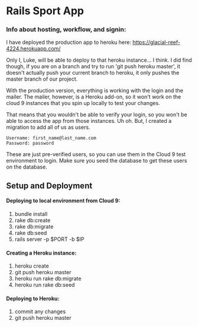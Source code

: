 # Rails Sport App

### Info about hosting, workflow, and signin:
I have deployed the production app to heroku here: https://glacial-reef-4224.herokuapp.com/

Only I, Luke, will be able to deploy to that heroku instance... I think. I did find though, if you are on a branch and try to run 'git push heroku master', it doesn't actually push your current branch to heroku, it only pushes the master branch of our project.


With the production version, everything is working with the login and the mailer. The mailer, however, is a Heroku add-on, so it won't work on the cloud 9 instances that you spin up locally to test your changes.

That means that you wouldn't be able to verify your login, so you won't be able to access the app from those instances. Uh oh. But, I created a migration to add all of us as users.

```
Username: first_name@last_name.com
Password: password
```

These are just pre-verified users, so you can use them in the Cloud 9 test environment to login. Make sure you seed the database to get these users on the database.



## Setup and Deployment

#### Deploying to local environment from Cloud 9:
1. bundle install
2. rake db:create
3. rake db:migrate
4. rake db:seed 
5. rails server -p $PORT -b $IP


#### Creating a Heroku instance:
1. heroku create
2. git push heroku master
3. heroku run rake db:migrate
4. heroku run rake db:seed


#### Deploying to Heroku:
1. commit any changes
2. git push heroku master